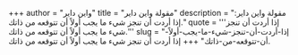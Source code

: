 +++
author = "واين داير"
title = "مقولة واين داير"
description = "مقولة واين داير: إذا أردت أن تنجز شيء ما يجب أولاً أن تتوقعه من ذاتك."
quote = '''إذا أردت أن تنجز شيء ما يجب أولاً أن تتوقعه من ذاتك.'''
slug = "إذا-أردت-أن-تنجز-شيء-ما-يجب-أولاً-أن-تتوقعه-من-ذاتك"
+++
إذا أردت أن تنجز شيء ما يجب أولاً أن تتوقعه من ذاتك.
